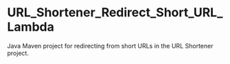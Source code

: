 # URL_Shortener_Redirect_Short_URL_Lambda
Java Maven project for redirecting from short URLs in the URL Shortener project.
